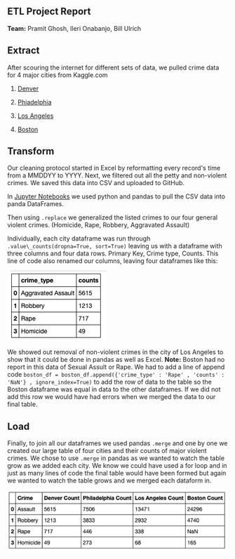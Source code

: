 ## **ETL Project Report**

**Team:** Pramit Ghosh, Ileri Onabanjo, Bill Ulrich



## Extract

After scouring the internet for different sets of data, we pulled crime data for 4 major cities from Kaggle.com

1.  [Denver](https://www.kaggle.com/paultimothymooney/denver-crime-data)

2.  [Phiadelphia](https://www.kaggle.com/mchirico/philadelphiacrimedata)

3.  [Los Angeles](https://www.kaggle.com/cityofLA/crime-in-los-angeles)

4.  [Boston](https://www.kaggle.com/ankkur13/boston-crime-data)

## Transform

Our cleaning protocol started in Excel by reformatting every record&#39;s time from a MMDDYY to YYYY. Next, we filtered out all the petty and non-violent crimes. We saved this data into CSV and uploaded to GitHub.

In [Jupyter Notebooks](ETL_Crimes.ipynb) we used python and pandas to pull the CSV data into panda DataFrames.

Then using ``.replace`` we generalized the listed crimes to our four general violent crimes. (Homicide, Rape, Robbery, Aggravated Assault)

Individually, each city dataframe was run through `` .value\_counts(dropna=True, sort=True)`` leaving us with a dataframe with three columns and four data rows. Primary Key, Crime type, Counts. This line of code also renamed our columns, leaving four dataframes like this:


![alt text][logo]

[logo]: https://raw.githubusercontent.com/wolfbreeze/etl_Project/master/Resources/Screen%20Shot%202019-07-13%20at%2011.17.59%20AM.png "Logo Title Text 2"

We showed out removal of non-violent crimes in the city of Los Angeles to show that it could be done in pandas as well as Excel.
**Note:** Boston had no report in this data of Sexual Assult or Rape. We had to add a line of append code ``boston_df = boston_df.append({'crime_type' : 'Rape' , 'counts' : 'NaN'} , ignore_index=True)`` to add the row of data to the table so the Boston dataframe was equal in data to the other dataframes. If we did not add this row we would have had errors when we merged the data to our final table.



## Load

Finally, to join all our dataframes we used pandas ``.merge`` and one by one we created our large table of four cities and their counts of major violent crimes. We chose to use ``.merge`` in pandas as we wanted to watch the table grow as we added each city. We know we could have used a for loop and in just as many lines of code the final table would have been formed but again we wanted to watch the table grows and we merged each dataform in.


![alt text][logo2]

[logo2]: https://raw.githubusercontent.com/wolfbreeze/etl_Project/master/Resources/Screen%20Shot%202019-07-13%20at%2011.45.39%20AM.png "Logo Title Text 2"
